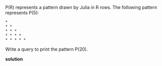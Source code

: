 P(R) represents a pattern drawn by Julia in R rows. The following pattern represents P(5):

````
* 
* * 
* * * 
* * * * 
* * * * *
````
Write a query to print the pattern P(20).


**solution**
````sql
````
